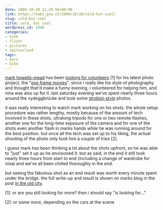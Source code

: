```yaml
---
date: 2009-10-20 21:29:56+00:00
link: https://habi.gna.ch/2009/10/20/cold-but-cool/
slug: cold-but-cool
title: cold, but cool
wordpress_id: 1946
categories:
- bike
- flickr
- pictures
- switzerland
tags:
- bern
- bike
---
```


[mark howells-mead](https://permanenttourist.ch/) has been [looking for volunteers](https://permanenttourist.ch/articles/2009/10/photographic-volunteers-urgently-required/) [1] for his latest photo project, the "[one frame movies](https://www.flickr.com/photos/mhowells/sets/72157622156817969)". since i really like his style of photography and thought that'd make a funny evening, i volunteered for helping him, and nina was also up for it. last saturday evening we've spent nearly three hours around the nydeggbrücke and took some [strobist-style](http://swiss-strobist.ch/) photos.




it was really interesting to watch mark working on his shots. the whole setup procedure was rather lengthy, mostly because of the amount of tech involved in these shots, ultralong tripods for one or two remote flashes, another one for the long-time exposure of the camera and for one of the shots even another flash in marks hands while he was running around for the best position. but once all the tech was set up to his liking, the actual shooting of the photo only took him a couple of tries [2].




i guess mark has been thinking a lot about the shots upfront, so he was able to "just" set it up as he envisioned it. but as said, in the end it still took nearly three hours from start to end (including a change of wardrobe for nina) and we've all been chilled thoroughly in the end.




but seeing the fabulous shot as an end result was worth every minute spent under the bridge. the full write-up and result is shown on marks blog in the post [in the old city](https://permanenttourist.ch/articles/2009/10/in-the-old-city/).




[1]: or are you still looking for more? then i should say "is looking for..."  

[2]: or some more, depending on the cars at the scene



